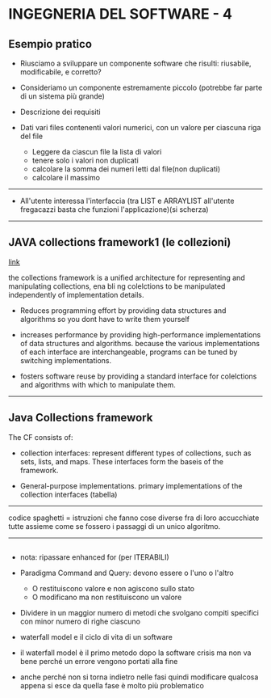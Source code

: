 # INGEGNERIA DEL SOFTWARE - 4

## Esempio pratico

- Riusciamo a sviluppare  un componente software che risulti: riusabile, modificabile, e corretto?
- Consideriamo un  componente estremamente piccolo (potrebbe far parte di un sistema più grande)
- Descrizione dei requisiti

- Dati vari files contenenti valori numerici, con un valore per ciascuna riga del file
  - Leggere da ciascun file la lista di valori
  - tenere solo i valori non duplicati
  - calcolare la somma dei numeri letti dal file(non duplicati)
  - calcolare il massimo

---

- All'utente interessa l'interfaccia (tra LIST e ARRAYLIST all'utente fregacazzi basta che funzioni l'applicazione)(si scherza)

---

## JAVA collections framework1 (le collezioni)

[link](https://docs.oracle.com/javase/8/docs/technotes/guides/collections/overview.html)

the collections framework is a unified architecture for representing and manipulating collections, ena bli ng colelctions to be manipulated independently of implementation details.

- Reduces programming effort by providing data structures and algorithms so you dont have to write them yourself
- increases performance by providing high-performance implementations of data structures and algorithms. because the various implementations of each interface are interchangeable, programs can be tuned by switching implementations.

- fosters software reuse by providing a standard interface for colelctions and algorithms with which to manipulate them. 

---

## Java Collections framework

The CF consists of:

- collection interfaces: represent different types of collections, such as sets, lists, and maps. These interfaces form the baseis of the framework. 

- General-purpose implementations. primary implementations of the collection interfaces (tabella)

---

codice spaghetti = istruzioni che fanno cose diverse fra di loro accucchiate tutte assieme come se fossero i passaggi di un unico algoritmo.

---

## 

- nota: ripassare enhanced for  (per ITERABILI)

- Paradigma Command and Query: devono essere o l'uno o l'altro
  - O restituiscono valore e non agiscono sullo stato
  - O modificano ma non restituiscono un valore

- Dividere in un maggior numero di metodi che svolgano compiti specifici con minor numero di righe ciascuno

- waterfall model e il ciclo di vita di un software

- il waterfall model è il primo metodo dopo la software crisis ma non va bene perché un errore vengono portati alla fine
- anche perché non si torna indietro nelle fasi quindi modificare qualcosa appena si esce da quella fase è molto più problematico